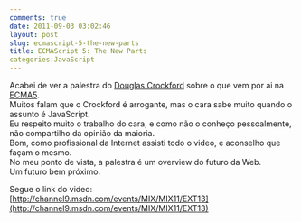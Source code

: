 ```yaml
---
comments: true
date: 2011-09-03 03:02:46
layout: post
slug: ecmascript-5-the-new-parts
title: ECMAScript 5: The New Parts
categories:JavaScript
---
```


Acabei de ver a palestra do [Douglas Crockford](http://www.crockford.com/) sobre o que vem por ai na [ECMA5](http://www.ecma-international.org/publications/standards/Ecma-262.htm).  
Muitos falam que o Crockford é arrogante, mas o cara sabe muito quando o assunto é JavaScript.  
Eu respeito muito o trabalho do cara, e como não o conheço pessoalmente, não compartilho da opinião da maioria.  
Bom, como profissional da Internet assisti todo o video, e aconselho que façam o mesmo.  
No meu ponto de vista, a palestra é um overview do futuro da Web.  
Um futuro bem próximo.  

Segue o link do video:  
[http://channel9.msdn.com/events/MIX/MIX11/EXT13](http://channel9.msdn.com/events/MIX/MIX11/EXT13)
